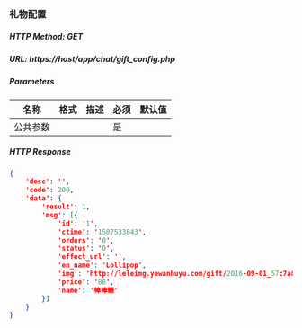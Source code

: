 ### 礼物配置

##### HTTP Method: GET
##### URL: https://host/app/chat/gift_config.php


#####  Parameters
名称|格式|描述|必须|默认值
---|---|---|---|---
公共参数|||是|


##### HTTP Response
```json
{
	'desc': '',
	'code': 200,
	'data': {
		'result': 1,
		'msg': [{
			'id': '1',
			'ctime': '1507533843',
			'orders': '0',
			'status': '0',
			'effect_url': '',
			'en_name': 'Lollipop',
			'img': 'http://leleimg.yewanhuyu.com/gift/2016-09-01_57c7a894b1bad.png',
			'price': '88',
			'name': '棒棒糖'
		}]
	}
}
```
